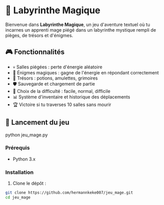 # 🏰 Labyrinthe Magique

Bienvenue dans **Labyrinthe Magique**, un jeu d'aventure textuel où tu incarnes un apprenti mage piégé dans un labyrinthe mystique rempli de pièges, de trésors et d'énigmes.

## 🎮 Fonctionnalités

- 💀 Salles piégées : perte d'énergie aléatoire
- 🧩 Énigmes magiques : gagne de l'énergie en répondant correctement
- 💎 Trésors : potions, amulettes, grimoires
- 🛡️ Sauvegarde et chargement de partie
- 🔄 Choix de la difficulté : facile, normal, difficile
- 📊 Système d'inventaire et historique des déplacements
- 🏆 Victoire si tu traverses 10 salles sans mourir

## 🚀 Lancement du jeu
python jeu_mage.py

### Prérequis

- Python 3.x

### Installation

1. Clone le dépôt :

```bash
git clone https://github.com/hermannkeke007/jeu_mage.git
cd jeu_mage
